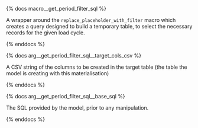 {% docs macro__get_period_filter_sql %}

A wrapper around the `replace_placeholder_with_filter` macro which creates a query designed to
build a temporary table, to select the necessary records for the given load cycle. 

{% enddocs %}


{% docs arg__get_period_filter_sql__target_cols_csv %}

A CSV string of the columns to be created in the target table 
(the table the model is creating with this materialisation)

{% enddocs %}


{% docs arg__get_period_filter_sql__base_sql %}

The SQL provided by the model, prior to any manipulation. 

{% enddocs %}